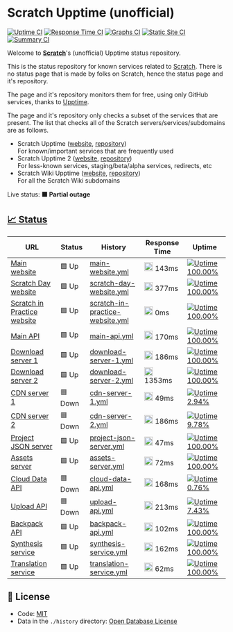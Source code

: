 # Scratch Upptime (unofficial)

[![Uptime CI](https://github.com/Hans5958/Scratch-Upptime/workflows/Uptime%20CI/badge.svg)](https://github.com/Hans5958/Scratch-Upptime/actions?query=workflow%3A%22Uptime+CI%22)
[![Response Time CI](https://github.com/Hans5958/Scratch-Upptime/workflows/Response%20Time%20CI/badge.svg)](https://github.com/Hans5958/Scratch-Upptime/actions?query=workflow%3A%22Response+Time+CI%22)
[![Graphs CI](https://github.com/Hans5958/Scratch-Upptime/workflows/Graphs%20CI/badge.svg)](https://github.com/Hans5958/Scratch-Upptime/actions?query=workflow%3A%22Graphs+CI%22)
[![Static Site CI](https://github.com/Hans5958/Scratch-Upptime/workflows/Static%20Site%20CI/badge.svg)](https://github.com/Hans5958/Scratch-Upptime/actions?query=workflow%3A%22Static+Site+CI%22)
[![Summary CI](https://github.com/Hans5958/Scratch-Upptime/workflows/Summary%20CI/badge.svg)](https://github.com/Hans5958/Scratch-Upptime/actions?query=workflow%3A%22Summary+CI%22)

Welcome to **[Scratch](https://scratch.mit.edu)**'s (unofficial) Upptime status repository.

This is the status repository for known services related to [Scratch](https://scratch.mit.edu). There is no status page that is made by folks on Scratch, hence the status page and it's repository.

The page and it's repository monitors them for free, using only GitHub services, thanks to [Upptime](https://github.com/upptime/upptime).

The page and it's repository only checks a subset of the services that are present. The list that checks all of the Scratch servers/services/subdomains are as follows.

- Scratch Upptime ([website](https://scratch-upptime.netlify.app), [repository](https://github.com/Hans5958/Scratch-Upptime))  
  For known/important services that are frequently used
- Scratch Upptime 2 ([website](https://scratch-upptime-2.netlify.app), [repository](https://github.com/Hans5958/Scratch-Upptime-2))  
  For less-known services, staging/beta/alpha services, redirects, etc
- Scratch Wiki Upptime ([website](https://scratch-wiki-upptime.netlify.app), [repository](https://github.com/Hans5958/Scratch-Wiki-Upptime))  
  For all the Scratch Wiki subdomains

Live status: <!--live status--> **🟧 Partial outage**

## [📈 Status](https://scratch-upptime.netlify.app)

<!--start: status pages-->
<!-- This summary is generated by Upptime (https://github.com/upptime/upptime) -->
<!-- Do not edit this manually, your changes will be overwritten -->

| URL                                                                                | Status  | History                                                                                                                               | Response Time                                                                                  | Uptime                                                                                                                                                                                                                                                                   |
| ---------------------------------------------------------------------------------- | ------- | ------------------------------------------------------------------------------------------------------------------------------------- | ---------------------------------------------------------------------------------------------- | ------------------------------------------------------------------------------------------------------------------------------------------------------------------------------------------------------------------------------------------------------------------------ |
| [Main website](https://scratch.mit.edu)                                            | 🟩 Up   | [main-website.yml](https://github.com/Hans5958/Scratch-Upptime/commits/master/history/main-website.yml)                               | <img alt="Response time graph" src="./graphs/main-website.png" height="20"> 143ms              | [![Uptime 100.00%](https://img.shields.io/endpoint?url=https%3A%2F%2Fraw.githubusercontent.com%2FHans5958%2FScratch-Upptime%2Fmaster%2Fapi%2Fmain-website%2Fuptime.json)](https://Hans5958.github.io/Scratch-Upptime/history/main-website)                               |
| [Scratch Day website](https://day.scratch.mit.edu)                                 | 🟩 Up   | [scratch-day-website.yml](https://github.com/Hans5958/Scratch-Upptime/commits/master/history/scratch-day-website.yml)                 | <img alt="Response time graph" src="./graphs/scratch-day-website.png" height="20"> 377ms       | [![Uptime 100.00%](https://img.shields.io/endpoint?url=https%3A%2F%2Fraw.githubusercontent.com%2FHans5958%2FScratch-Upptime%2Fmaster%2Fapi%2Fscratch-day-website%2Fuptime.json)](https://Hans5958.github.io/Scratch-Upptime/history/scratch-day-website)                 |
| [Scratch in Practice website](https://sip.scratch.mit.edu)                         | 🟩 Up   | [scratch-in-practice-website.yml](https://github.com/Hans5958/Scratch-Upptime/commits/master/history/scratch-in-practice-website.yml) | <img alt="Response time graph" src="./graphs/scratch-in-practice-website.png" height="20"> 0ms | [![Uptime 100.00%](https://img.shields.io/endpoint?url=https%3A%2F%2Fraw.githubusercontent.com%2FHans5958%2FScratch-Upptime%2Fmaster%2Fapi%2Fscratch-in-practice-website%2Fuptime.json)](https://Hans5958.github.io/Scratch-Upptime/history/scratch-in-practice-website) |
| [Main API](https://api.scratch.mit.edu)                                            | 🟩 Up   | [main-api.yml](https://github.com/Hans5958/Scratch-Upptime/commits/master/history/main-api.yml)                                       | <img alt="Response time graph" src="./graphs/main-api.png" height="20"> 170ms                  | [![Uptime 100.00%](https://img.shields.io/endpoint?url=https%3A%2F%2Fraw.githubusercontent.com%2FHans5958%2FScratch-Upptime%2Fmaster%2Fapi%2Fmain-api%2Fuptime.json)](https://Hans5958.github.io/Scratch-Upptime/history/main-api)                                       |
| [Download server 1](https://download.scratch.mit.edu)                              | 🟩 Up   | [download-server-1.yml](https://github.com/Hans5958/Scratch-Upptime/commits/master/history/download-server-1.yml)                     | <img alt="Response time graph" src="./graphs/download-server-1.png" height="20"> 186ms         | [![Uptime 100.00%](https://img.shields.io/endpoint?url=https%3A%2F%2Fraw.githubusercontent.com%2FHans5958%2FScratch-Upptime%2Fmaster%2Fapi%2Fdownload-server-1%2Fuptime.json)](https://Hans5958.github.io/Scratch-Upptime/history/download-server-1)                     |
| [Download server 2](https://downloads.scratch.mit.edu/desktop/Scratch%20Setup.exe) | 🟩 Up   | [download-server-2.yml](https://github.com/Hans5958/Scratch-Upptime/commits/master/history/download-server-2.yml)                     | <img alt="Response time graph" src="./graphs/download-server-2.png" height="20"> 1353ms        | [![Uptime 100.00%](https://img.shields.io/endpoint?url=https%3A%2F%2Fraw.githubusercontent.com%2FHans5958%2FScratch-Upptime%2Fmaster%2Fapi%2Fdownload-server-2%2Fuptime.json)](https://Hans5958.github.io/Scratch-Upptime/history/download-server-2)                     |
| [CDN server 1](https://cdn.scratch.mit.edu)                                        | 🟥 Down | [cdn-server-1.yml](https://github.com/Hans5958/Scratch-Upptime/commits/master/history/cdn-server-1.yml)                               | <img alt="Response time graph" src="./graphs/cdn-server-1.png" height="20"> 49ms               | [![Uptime 2.94%](https://img.shields.io/endpoint?url=https%3A%2F%2Fraw.githubusercontent.com%2FHans5958%2FScratch-Upptime%2Fmaster%2Fapi%2Fcdn-server-1%2Fuptime.json)](https://Hans5958.github.io/Scratch-Upptime/history/cdn-server-1)                                 |
| [CDN server 2](https://cdn2.scratch.mit.edu)                                       | 🟥 Down | [cdn-server-2.yml](https://github.com/Hans5958/Scratch-Upptime/commits/master/history/cdn-server-2.yml)                               | <img alt="Response time graph" src="./graphs/cdn-server-2.png" height="20"> 186ms              | [![Uptime 9.78%](https://img.shields.io/endpoint?url=https%3A%2F%2Fraw.githubusercontent.com%2FHans5958%2FScratch-Upptime%2Fmaster%2Fapi%2Fcdn-server-2%2Fuptime.json)](https://Hans5958.github.io/Scratch-Upptime/history/cdn-server-2)                                 |
| [Project JSON server](https://projects.scratch.mit.edu)                            | 🟩 Up   | [project-json-server.yml](https://github.com/Hans5958/Scratch-Upptime/commits/master/history/project-json-server.yml)                 | <img alt="Response time graph" src="./graphs/project-json-server.png" height="20"> 47ms        | [![Uptime 100.00%](https://img.shields.io/endpoint?url=https%3A%2F%2Fraw.githubusercontent.com%2FHans5958%2FScratch-Upptime%2Fmaster%2Fapi%2Fproject-json-server%2Fuptime.json)](https://Hans5958.github.io/Scratch-Upptime/history/project-json-server)                 |
| [Assets server](https://assets.scratch.mit.edu)                                    | 🟩 Up   | [assets-server.yml](https://github.com/Hans5958/Scratch-Upptime/commits/master/history/assets-server.yml)                             | <img alt="Response time graph" src="./graphs/assets-server.png" height="20"> 72ms              | [![Uptime 100.00%](https://img.shields.io/endpoint?url=https%3A%2F%2Fraw.githubusercontent.com%2FHans5958%2FScratch-Upptime%2Fmaster%2Fapi%2Fassets-server%2Fuptime.json)](https://Hans5958.github.io/Scratch-Upptime/history/assets-server)                             |
| [Cloud Data API](https://clouddata.scratch.mit.edu)                                | 🟥 Down | [cloud-data-api.yml](https://github.com/Hans5958/Scratch-Upptime/commits/master/history/cloud-data-api.yml)                           | <img alt="Response time graph" src="./graphs/cloud-data-api.png" height="20"> 168ms            | [![Uptime 0.76%](https://img.shields.io/endpoint?url=https%3A%2F%2Fraw.githubusercontent.com%2FHans5958%2FScratch-Upptime%2Fmaster%2Fapi%2Fcloud-data-api%2Fuptime.json)](https://Hans5958.github.io/Scratch-Upptime/history/cloud-data-api)                             |
| [Upload API](https://uploads.scratch.mit.edu)                                      | 🟥 Down | [upload-api.yml](https://github.com/Hans5958/Scratch-Upptime/commits/master/history/upload-api.yml)                                   | <img alt="Response time graph" src="./graphs/upload-api.png" height="20"> 213ms                | [![Uptime 7.43%](https://img.shields.io/endpoint?url=https%3A%2F%2Fraw.githubusercontent.com%2FHans5958%2FScratch-Upptime%2Fmaster%2Fapi%2Fupload-api%2Fuptime.json)](https://Hans5958.github.io/Scratch-Upptime/history/upload-api)                                     |
| [Backpack API](https://backpack.scratch.mit.edu)                                   | 🟩 Up   | [backpack-api.yml](https://github.com/Hans5958/Scratch-Upptime/commits/master/history/backpack-api.yml)                               | <img alt="Response time graph" src="./graphs/backpack-api.png" height="20"> 102ms              | [![Uptime 100.00%](https://img.shields.io/endpoint?url=https%3A%2F%2Fraw.githubusercontent.com%2FHans5958%2FScratch-Upptime%2Fmaster%2Fapi%2Fbackpack-api%2Fuptime.json)](https://Hans5958.github.io/Scratch-Upptime/history/backpack-api)                               |
| [Synthesis service](https://synthesis-service.scratch.mit.edu)                     | 🟩 Up   | [synthesis-service.yml](https://github.com/Hans5958/Scratch-Upptime/commits/master/history/synthesis-service.yml)                     | <img alt="Response time graph" src="./graphs/synthesis-service.png" height="20"> 162ms         | [![Uptime 100.00%](https://img.shields.io/endpoint?url=https%3A%2F%2Fraw.githubusercontent.com%2FHans5958%2FScratch-Upptime%2Fmaster%2Fapi%2Fsynthesis-service%2Fuptime.json)](https://Hans5958.github.io/Scratch-Upptime/history/synthesis-service)                     |
| [Translation service](https://translate-service.scratch.mit.edu)                   | 🟩 Up   | [translation-service.yml](https://github.com/Hans5958/Scratch-Upptime/commits/master/history/translation-service.yml)                 | <img alt="Response time graph" src="./graphs/translation-service.png" height="20"> 62ms        | [![Uptime 100.00%](https://img.shields.io/endpoint?url=https%3A%2F%2Fraw.githubusercontent.com%2FHans5958%2FScratch-Upptime%2Fmaster%2Fapi%2Ftranslation-service%2Fuptime.json)](https://Hans5958.github.io/Scratch-Upptime/history/translation-service)                 |

<!--end: status pages-->

## 📄 License

- Code: [MIT](./LICENSE)
- Data in the `./history` directory: [Open Database License](https://opendatacommons.org/licenses/odbl/1-0/)
